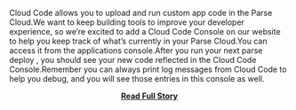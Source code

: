 <p>Cloud Code allows you to upload and run custom app code in the Parse Cloud.We want to keep building tools to improve your developer experience, so we’re excited to add a Cloud Code Console on our website to help you keep track of what’s currently in your Parse Cloud.You can access it from the applications console.After you run your next parse deploy
, you should see your new code reflected in the Cloud Code Console.Remember you can always print log messages from Cloud Code to help you debug, and you will see those entries in this console as well.</p>
<center><p><a href="http://blog.parse.com/2012/12/10/view-from-above-introducing-the-cloud-code-console/" style='padding:25px; font-sze:18px; font-weight: bold;'>Read Full Story</a></p></center>
